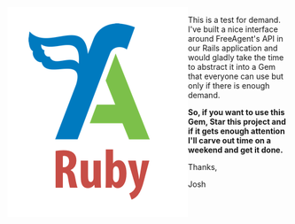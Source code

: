 <img align="left" src="readme_assets/FreeAgent Ruby Logo.png" alt="FreeAgent Ruby Logo">

This is a test for demand. I've built a nice interface around FreeAgent's API in our Rails application and would gladly take the time to abstract it into a Gem that everyone can use but only if there is enough demand.

**So, if you want to use this Gem, Star this project and if it gets enough attention I'll carve out time on a weekend and get it done.**

Thanks,

Josh
